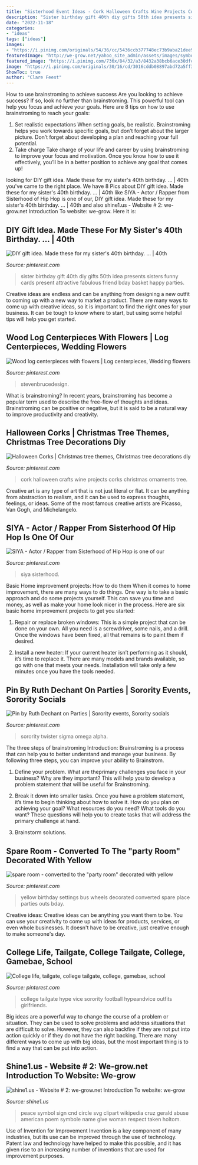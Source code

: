 ```yaml
---
title: "Sisterhood Event Ideas - Cork Halloween Crafts Wine Projects Corks Christmas Ornaments Tree"
description: "Sister birthday gift 40th diy gifts 50th idea presents sisters funny cards present attractive fabulous friend bday basket happy parties"
date: "2022-11-18"
categories:
- "ideas"
tags: ["ideas"]
images:
- "https://i.pinimg.com/originals/54/36/cc/5436ccb377748ec73b9aba21dee9db39.jpg"
featuredImage: "http://we-grow.net/yahoo_site_admin/assets/images/symbol.131122118_std.png"
featured_image: "https://i.pinimg.com/736x/84/32/a3/8432a38bcb6ace30dfc8c5a8804569e4--log-centerpieces-floral-designs.jpg"
image: "https://i.pinimg.com/originals/30/16/cd/3016cddb08897abd72a5ff3951e5f2e7.jpg"
ShowToc: true
author: "Clare Feest"
---
```



How to use brainstroming to achieve success
Are you looking to achieve success? If so, look no further than brainstroming. This powerful tool can help you focus and achieve your goals. Here are 8 tips on how to use brainstroming to reach your goals: 
1. Set realistic expectations 
When setting goals, be realistic. Brainstroming helps you work towards specific goals, but don’t forget about the larger picture. Don’t forget about developing a plan and reaching your full potential. 
2. Take charge 
Take charge of your life and career by using brainstroming to improve your focus and motivation. Once you know how to use it effectively, you’ll be in a better position to achieve any goal that comes up! 

	

		
looking for DIY gift idea. Made these for my sister&#039;s 40th birthday. … | 40th you've came to the right place. We have 8 Pics about DIY gift idea. Made these for my sister&#039;s 40th birthday. … | 40th like SIYA - Actor / Rapper from Sisterhood of Hip Hop is one of our, DIY gift idea. Made these for my sister&#039;s 40th birthday. … | 40th and also shine1.us - Website # 2: we-grow.net ﻿Introduction To website: we-grow. Here it is:
		
    
## DIY Gift Idea. Made These For My Sister&#039;s 40th Birthday. … | 40th

<img loading=lazy src="https://i.pinimg.com/originals/6f/e7/e2/6fe7e21efd370975e58c6c6376921354.jpg" onerror="this.onerror=null;this.src='https://tse3.mm.bing.net/th?id=OIP.xzFXtPIR8TO5jVEYSZRjXQHaJ4&amp;pid=15.1';" alt="DIY gift idea. Made these for my sister&#039;s 40th birthday. … | 40th">

_Source: pinterest.com_

>sister birthday gift 40th diy gifts 50th idea presents sisters funny cards present attractive fabulous friend bday basket happy parties. 

	

Creative ideas are endless and can be anything from designing a new outfit to coming up with a new way to market a product. There are many ways to come up with creative ideas, so it is important to find the right ones for your business. It can be tough to know where to start, but using some helpful tips will help you get started.

    
## Wood Log Centerpieces With Flowers | Log Centerpieces, Wedding Flowers

<img loading=lazy src="https://i.pinimg.com/736x/84/32/a3/8432a38bcb6ace30dfc8c5a8804569e4--log-centerpieces-floral-designs.jpg" onerror="this.onerror=null;this.src='https://tse2.mm.bing.net/th?id=OIP.fwPAEvqF0bQ5Jfp8zjtcMwHaKC&amp;pid=15.1';" alt="Wood log centerpieces with flowers | Log centerpieces, Wedding flowers">

_Source: pinterest.com_

>stevenbrucedesign. 

	

What is brainstroming?
In recent years, brainstroming has become a popular term used to describe the free-flow of thoughts and ideas. Brainstroming can be positive or negative, but it is said to be a natural way to improve productivity and creativity.

    
## Halloween Corks | Christmas Tree Themes, Christmas Tree Decorations Diy

<img loading=lazy src="https://i.pinimg.com/originals/30/16/cd/3016cddb08897abd72a5ff3951e5f2e7.jpg" onerror="this.onerror=null;this.src='https://tse1.mm.bing.net/th?id=OIP.0NhSwy_2pbWMleoU2L3VAQHaJ6&amp;pid=15.1';" alt="Halloween Corks | Christmas tree themes, Christmas tree decorations diy">

_Source: pinterest.com_

>cork halloween crafts wine projects corks christmas ornaments tree. 

	

Creative art is any type of art that is not just literal or flat. It can be anything from abstraction to realism, and it can be used to express thoughts, feelings, or ideas. Some of the most famous creative artists are Picasso, Van Gogh, and Michelangelo.

    
## SIYA - Actor / Rapper From Sisterhood Of Hip Hop Is One Of Our

<img loading=lazy src="https://i.pinimg.com/474x/ad/de/17/adde179f5b2fbdaffc33bcda5c9e36c8--bikini-tops-black-pride.jpg" onerror="this.onerror=null;this.src='https://tse1.mm.bing.net/th?id=OIP.GlVKkynjqa-TFNjzWzawvgAAAA&amp;pid=15.1';" alt="SIYA - Actor / Rapper from Sisterhood of Hip Hop is one of our">

_Source: pinterest.com_

>siya sisterhood. 

	

Basic Home improvement projects: How to do them
When it comes to home improvement, there are many ways to do things. One way is to take a basic approach and do some projects yourself. This can save you time and money, as well as make your home look nicer in the process. Here are six basic home improvement projects to get you started:
1) Repair or replace broken windows: This is a simple project that can be done on your own. All you need is a screwdriver, some nails, and a drill. Once the windows have been fixed, all that remains is to paint them if desired.

2) Install a new heater: If your current heater isn’t performing as it should, it’s time to replace it. There are many models and brands available, so go with one that meets your needs. Installation will take only a few minutes once you have the tools needed.

    
## Pin By Ruth Dechant On Parties | Sorority Events, Sorority Socials

<img loading=lazy src="https://i.pinimg.com/736x/73/01/0c/73010cce40f5637855567aaeda262349--paint-twister-sorority-sugar.jpg" onerror="this.onerror=null;this.src='https://tse4.mm.bing.net/th?id=OIP.waCkm-0Pl1hY9uY-EymhWQHaFj&amp;pid=15.1';" alt="Pin by Ruth Dechant on Parties | Sorority events, Sorority socials">

_Source: pinterest.com_

>sorority twister sigma omega alpha. 

	

The three steps of brainstroming
Introduction:
Brainstroming is a process that can help you to better understand and manage your business. By following three steps, you can improve your ability to Brainstrom.

1. Define your problem. What are theprimary challenges you face in your business? Why are they important? This will help you to develop a problem statement that will be useful for Brainstroming.

2. Break it down into smaller tasks. Once you have a problem statement, it’s time to begin thinking about how to solve it. How do you plan on achieving your goal? What resources do you need? What tools do you want? These questions will help you to create tasks that will address the primary challenge at hand.

3. Brainstorm solutions.

    
## Spare Room - Converted To The &quot;party Room&quot; Decorated With Yellow

<img loading=lazy src="https://i.pinimg.com/originals/f8/fa/96/f8fa967811a6e2a9b6cbbe74a9b7f458.jpg" onerror="this.onerror=null;this.src='https://tse4.mm.bing.net/th?id=OIP.Ldb-MzfO2ApIRcR7O8c8kgHaLL&amp;pid=15.1';" alt="spare room - converted to the &quot;party room&quot; decorated with yellow">

_Source: pinterest.com_

>yellow birthday settings bus wheels decorated converted spare place parties outs bday. 

	

Creative ideas:
Creative ideas can be anything you want them to be. You can use your creativity to come up with ideas for products, services, or even whole businesses. It doesn't have to be creative, just creative enough to make someone's day.

    
## College Life, Tailgate, College Tailgate, College, Gamebae, School

<img loading=lazy src="https://i.pinimg.com/originals/54/36/cc/5436ccb377748ec73b9aba21dee9db39.jpg" onerror="this.onerror=null;this.src='https://tse4.mm.bing.net/th?id=OIP.K0sZEafuan4HiaNNtOX2aQHaJR&amp;pid=15.1';" alt="College life, tailgate, college tailgate, college, gamebae, school">

_Source: pinterest.com_

>college tailgate hype vice sorority football hypeandvice outfits girlfriends. 

	

Big ideas are a powerful way to change the course of a problem or situation. They can be used to solve problems and address situations that are difficult to solve. However, they can also backfire if they are not put into action quickly or if they do not have the right backing. There are many different ways to come up with big ideas, but the most important thing is to find a way that can be put into action.

    
## Shine1.us - Website # 2: We-grow.net ﻿Introduction To Website: We-grow

<img loading=lazy src="http://we-grow.net/yahoo_site_admin/assets/images/symbol.131122118_std.png" onerror="this.onerror=null;this.src='https://tse1.mm.bing.net/th?id=OIP.IRBsyuMiR5wcxVBAd710dgAAAA&amp;pid=15.1';" alt="shine1.us - Website # 2: we-grow.net ﻿Introduction To website: we-grow">

_Source: shine1.us_

>peace symbol sign cnd circle svg clipart wikipedia cruz gerald abuse american poem symbole name give woman respect taken holtom. 

	

Use of Invention for Improvement
Invention is a key component of many industries, but its use can be improved through the use of technology. Patent law and technology have helped to make this possible, and it has given rise to an increasing number of inventions that are used for improvement purposes.

